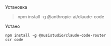 Установка
> npm install -g @anthropic-ai/claude-code

Устано
```
npm install -g @musistudio/claude-code-router
ccr code
```

